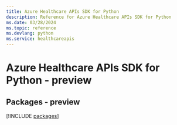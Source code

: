 ```yaml
---
title: Azure Healthcare APIs SDK for Python
description: Reference for Azure Healthcare APIs SDK for Python
ms.date: 03/28/2024
ms.topic: reference
ms.devlang: python
ms.service: healthcareapis
---
```

# Azure Healthcare APIs SDK for Python - preview
## Packages - preview
[!INCLUDE [packages](healthcare-apis-index.md)]